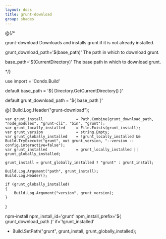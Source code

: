 ```yaml
---
layout: docs
title: grunt-download
group: shades
---
```


@{/*

grunt-download
    Downloads and installs grunt if it is not already installed.

grunt_download_path='$(base_path)'
    The path in which to download grunt.

base_path='$(CurrentDirectory)'
    The base path in which to download grunt.

*/}

use import = 'Condo.Build'

default base_path                   = '${ Directory.GetCurrentDirectory() }'

default grunt_download_path         = '${ base_path }'

@{
    Build.Log.Header("grunt-download");

    var grunt_install               = Path.Combine(grunt_download_path, "node_modules", "grunt-cli", "bin", "grunt");
    var grunt_locally_installed     = File.Exists(grunt_install);
    var grunt_version               = string.Empty;
    var grunt_globally_installed    = !grunt_locally_installed && Build.TryExecute("grunt", out grunt_version, "--version --config.interactive=false");
    var grunt_installed             = grunt_locally_installed || grunt_globally_installed;

    grunt_install = grunt_globally_installed ? "grunt" : grunt_install;

    Build.Log.Argument("path", grunt_install);
    Build.Log.Header();

    if (grunt_globally_installed)
    {
        Build.Log.Argument("version", grunt_version);
    }
}

npm-install npm_install_id='grunt' npm_install_prefix='${ grunt_download_path }' if='!grunt_installed'

- Build.SetPath("grunt", grunt_install, grunt_globally_installed);